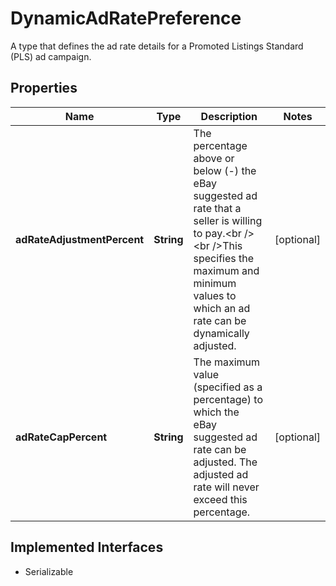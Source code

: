 

# DynamicAdRatePreference

A type that defines the ad rate details for a Promoted Listings Standard (PLS) ad campaign.
## Properties

Name | Type | Description | Notes
------------ | ------------- | ------------- | -------------
**adRateAdjustmentPercent** | **String** | The percentage above or below (-) the eBay suggested ad rate that a seller is willing to pay.&lt;br /&gt;&lt;br /&gt;This specifies the maximum and minimum values to which an ad rate can be dynamically adjusted. |  [optional]
**adRateCapPercent** | **String** | The maximum value (specified as a percentage) to which the eBay suggested ad rate can be adjusted. The adjusted ad rate will never exceed this percentage. |  [optional]


## Implemented Interfaces

* Serializable


